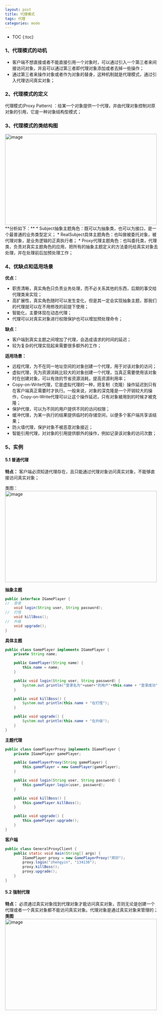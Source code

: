 ```yaml
---
layout: post
title: 代理模式
tags: 代理
categories: mode
--- 
```

* TOC
{:toc}   

### 1、代理模式的动机    
* 客户端不想直接或者不能直接引用一个对象时，可以通过引入一个第三者来间接访问对象，并且可以通过第三者即代理对象添加或者去掉一些操作；   
* 通过第三者来操作对象或者作为对象的替身，这种机制就是代理模式，通过引入代理访问真实对象；  

### 2、代理模式的定义   
代理模式(Proxy Pattern) ：给某一个对象提供一个代理，并由代理对象控制对原对象的引用，它是一种对象结构型模式；  
	    
### 3、代理模式的类结构图
<img src="https://zy123a.github.io/zy-blog/images/mode/代理模式类图.png" width="500" height="300" alt="image"/>    
**分析如下：**  
* Subject抽象主题角色：既可以为抽象类，也可以为接口，是一个最普通的业务类型定义；     
* RealSubject具体主题角色：也叫做被委托对象，被代理对象，是业务逻辑的正真执行者；  
* Proxy代理主题角色：也叫委托类，代理类，负责对真实主题角色的应用，把所有的抽象主题定义的方法委托给真实对象去处理，并在处理前后加预处理工作；   

### 4、优缺点和适用场景   
**优点：**   
* 职责清晰，真实角色只负责业务处理，而不必关系其他的东西，后期的事交给代理类来实现；   
* 高扩展性，真实角色随时可以发生变化，但是其一定会实现抽象主题，那我们的代理就可以在不用修改的前提下使用；  
* 智能化，主要体现在动态代理；  
* 代理可以对真实对象进行权限保护也可以增加预处理命令；   
   
**缺点：**  
* 客户端到真实主题之间增加了代理，会造成请求的时间的延迟；       
* 较为复杂的代理实现起来需要很多额外的工作；   

**适用场景：**  
* 远程代理，为不在同一地址空间的对象创建一个代理，用于对该对象的访问；     
* 虚拟代理，先为资源消耗比较大的对象创建一个代理，当真正需要使用该对象时在创建对象，可以有效的节省资源消耗，提高资源利用率；  
* Copy-on-Write代理，它是虚拟代理的一种，把复制（克隆）操作延迟到只有在客户端真正需要时才执行。一般来说，对象的深克隆是一个开销较大的操作，Copy-on-Write代理可以让这个操作延迟，只有对象被用到的时候才被克隆；     
* 保护代理，可以为不同的用户提供不同的访问权限；      
* 缓冲代理，为某一执行的结果提供临时的存储空间，以便多个客户端共享该结果；   
* 防火墙代理，保护对象不被恶意对象接近；   
* 智能引用代理，对对象的引用提供额外的操作，例如记录该对象的访问次数；    

### 5、实例   
#### 5.1 普通代理   
**特点：** 客户端必须知道代理存在，且只能通过代理对象访问真实对象，不能够直接访问真实对象；      

类图：  
<img src="https://zy123a.github.io/zy-blog/images/mode/普通代理类图.png" width="500" height="300" alt="image"/>         

**抽象主题**    
```java
public interface IGamePlayer {
//  登录
    void login(String user, String password);
//  打怪
    void killBoss();
//  升级
    void upgrade();
}
```    

**具体主题**    
```java
public class GamePlayer implements IGamePlayer {
    private String name;

    public GamePlayer(String name) {
        this.name = name;
    }

    public void login(String user, String password) {
        System.out.println("登录名为"+user+"的用户"+this.name + "登录成功");
    }

    public void killBoss() {
        System.out.println(this.name + "在打怪");
    }

    public void upgrade() {
        System.out.println(this.name + "在升级");
    }
}
```     

**主题代理**    
```java
public class GamePlayerProxy implements IGamePlayer {
    private IGamePlayer gamePlayer;

    public GamePlayerProxy(String gamePlayer) {
        this.gamePlayer = new GamePlayer(gamePlayer);
    }

    public void login(String user, String password) {
        this.gamePlayer.login(user, password);
    }

    public void killBoss() {
        this.gamePlayer.killBoss();
    }

    public void upgrade() {
        this.gamePlayer.upgrade();
    }
}
```    

**客户端**    
```java
public class GeneralProxyClient {
    public static void main(String[] args) {
        IGamePlayer proxy = new GamePlayerProxy("郑印");
        proxy.login("zhengyin", "134138");
        proxy.killBoss();
        proxy.upgrade();
    }
}
```     

#### 5.2 强制代理   
**特点：** 必须通过真实对象找到代理对象才能访问真实对象，否则无论是创建一个代理或者一个真实对象都不能访问真实对象。代理对象是通过真实对象来管理的；    
**类图**    
<img src="https://zy123a.github.io/zy-blog/images/mode/强制代理.png" width="500" height="300" alt="image"/>         



